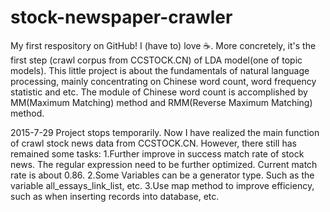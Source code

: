 stock-newspaper-crawler
=
My first respository on GitHub!
I (have to) love :coffee:. More concretely, it's the first step (crawl corpus from CCSTOCK.CN) of LDA model(one of topic models).
This little project is about the fundamentals of natural language processing, mainly concentrating on Chinese word count,
word frequency statistic and etc. The module of Chinese word count is accomplished by MM(Maximum Matching) method
and RMM(Reverse Maximum Matching) method.

2015-7-29
Project stops temporarily. Now I have realized the main function of crawl stock news data from CCSTOCK.CN. However, there still has remained some tasks:
 1.Further improve in success match rate of stock news. The regular expression need to be further optimized. Current match rate is about 0.86.
 2.Some Variables can be a generator type. Such as the variable all_essays_link_list, etc.
 3.Use map method to improve efficiency, such as when inserting records into database, etc.